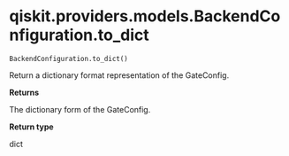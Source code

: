 # qiskit.providers.models.BackendConfiguration.to\_dict

`BackendConfiguration.to_dict()`

Return a dictionary format representation of the GateConfig.

**Returns**

The dictionary form of the GateConfig.

**Return type**

dict
